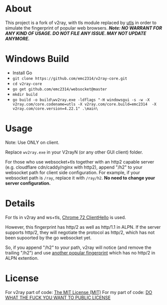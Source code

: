 # About
This project is a fork of v2ray, with tls module replaced by [utls](https://github.com/refraction-networking/utls) in order to simulate the fingerprint of popular web browsers.
***Note: NO WARRANT FOR ANY KIND OF USAGE. DO NOT FILE ANY ISSUE. MAY NOT UPDATE ANYMORE.***
# Windows Build
- Install Go
- ```git clone https://github.com/emc2314/v2ray-core.git```
- ```cd v2ray-core```
- ```go get github.com/emc2314/websocket@master```
- ```mkdir build```
- ```go build -o build\wv2ray.exe -ldflags "-H windowsgui -s -w -X v2ray.com/core.codename=utls -X v2ray.com/core.build=emc2314  -X v2ray.com/core.version=4.22.1" .\main\```

# Usage

Note: Use ONLY on client.

Replace ```wv2ray.exe``` in your V2rayN (or any other GUI client) folder.

For those who use websocket+tls together with an http2 capable server (e.g. cloudflare cdn/caddy/nginx with http2), append "/h2" to your websocket path for client side configuration. For example, if your websocket path is ```/ray```, replace it with ```/ray/h2```. **No need to change your server configuration.**

# Details

For tls in v2ray and ws+tls, [Chrome 72 ClientHello](https://tlsfingerprint.io/id/bbf04e5f1881f506) is used.

However, this fingerprint has http/2 as well as http/1.1 in ALPN. If the server supports http/2, they will negotiate the protocol as http/2, which has not been supoorted by the go websocket yet.

So, if you append "/h2" to your path, v2ray will notice (and remove the trailing "/h2") and use [another popular fingerprint](https://tlsfingerprint.io/id/58b1a38e124153a0) which has no http/2 in ALPN extention.

# License

For v2ray part of code: [The MIT License (MIT)](https://raw.githubusercontent.com/v2ray/v2ray-core/master/LICENSE)
For my part of code: [DO WHAT THE FUCK YOU WANT TO PUBLIC LICENSE](http://www.wtfpl.net/txt/copying/)